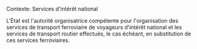 Contexte: Services d'intérêt national

L'État est l'autorité organisatrice compétente pour l'organisation des services de transport ferroviaire de voyageurs d'intérêt national et les services de transport routier effectués, le cas échéant, en substitution de ces services ferroviaires.